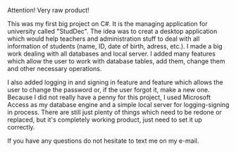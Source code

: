 Attention! Very raw product!

This was my first big project on C#. It is the managing application for university called "StudDec". The idea was to creat a desktop application which would help teachers and administration stuff 
to deal with all information of students (name, ID, date of birth, adress, etc.). I made a big work dealing with all databases and local server. I added many features which allow the user to work
with database tables, add them, change them and other necessary operations. 

I also added logging in and signing in feature and feature which allows the user to change the password or, if the user forgot it, make a new one. Because I did not really have a penny for this project, I used Microsoft Access as my database engine and a simple local server for logging-signing in process. There are still just plenty of things which need to be redone or replaced, but it's completely working product, just need to set it up correctly.

If you have any questions do not hesitate to text me on my e-mail.
